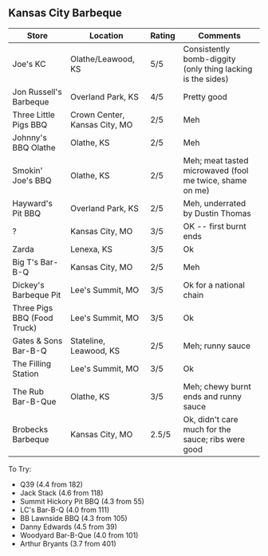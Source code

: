 ## Kansas City Barbeque

| Store | Location | Rating | Comments |
|-------|----------|--------|----------|
| Joe's KC | Olathe/Leawood, KS | 5/5 | Consistently bomb-diggity (only thing lacking is the sides) |
| Jon Russell's Barbeque | Overland Park, KS | 4/5 | Pretty good |
| Three Little Pigs BBQ | Crown Center, Kansas City, MO | 2/5 | Meh |
| Johnny's BBQ Olathe | Olathe, KS | 2/5 | Meh |
| Smokin' Joe's BBQ | Olathe, KS | 2/5 | Meh; meat tasted microwaved (fool me twice, shame on me) |
| Hayward's Pit BBQ | Overland Park, KS | 2/5 | Meh, underrated by Dustin Thomas |
| ? | Kansas City, MO | 3/5 | OK -- first burnt ends |
| Zarda | Lenexa, KS | 3/5 | Ok |
| Big T's Bar-B-Q | Kansas City, MO | 2/5 | Meh |
| Dickey's Barbeque Pit | Lee's Summit, MO | 3/5 | Ok for a national chain | 
| Three Pigs BBQ (Food Truck) | Lee's Summit, MO | 3/5 | Ok |
| Gates & Sons Bar-B-Q | Stateline, Leawood, KS | 2/5 | Meh; runny sauce |
| The Filling Station | Lee's Summit, MO | 3/5 | Ok |
| The Rub Bar-B-Que | Olathe, KS | 3/5 | Meh; chewy burnt ends and runny sauce |
| Brobecks Barbeque | Kansas City, MO | 2.5/5 | Ok, didn't care much for the sauce; ribs were good |

To Try:
- Q39 (4.4 from 182)
- Jack Stack (4.6 from 118)
- Summit Hickory Pit BBQ (4.3 from 55)
- LC's Bar-B-Q (4.0 from 111)
- BB Lawnside BBQ (4.3 from 105)
- Danny Edwards (4.5 from 39)
- Woodyard Bar-B-Que (4.0 from 101)
- Arthur Bryants (3.7 from 401)
